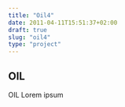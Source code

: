 ```yaml
---
title: "Oil4"
date: 2011-04-11T15:51:37+02:00
draft: true
slug: "oil4"
type: "project"
---
```

## OIL
OIL Lorem ipsum
